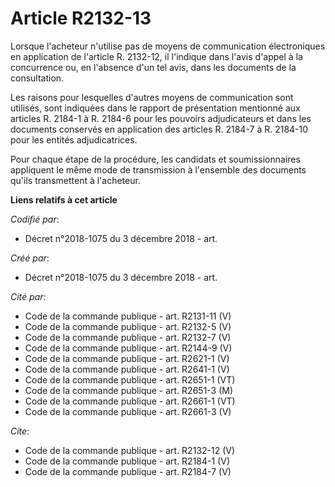 # Article R2132-13

Lorsque l'acheteur n'utilise pas de moyens de communication électroniques en application de l'article R. 2132-12, il
l'indique dans l'avis d'appel à la concurrence ou, en l'absence d'un tel avis, dans les documents de la consultation. 

Les raisons pour lesquelles d'autres moyens de communication sont utilisés, sont indiquées dans le rapport de présentation
mentionné aux articles R. 2184-1 à R. 2184-6 pour les pouvoirs adjudicateurs et dans les documents conservés en application
des articles R. 2184-7 à R. 2184-10 pour les entités adjudicatrices. 

Pour chaque étape de la procédure, les candidats et soumissionnaires appliquent le même mode de transmission à l'ensemble des
documents qu'ils transmettent à l'acheteur.

**Liens relatifs à cet article**

_Codifié par_:

  - Décret n°2018-1075 du 3 décembre 2018 - art.

_Créé par_:

  - Décret n°2018-1075 du 3 décembre 2018 - art.

_Cité par_:

  - Code de la commande publique - art. R2131-11 (V)
  - Code de la commande publique - art. R2132-5 (V)
  - Code de la commande publique - art. R2132-7 (V)
  - Code de la commande publique - art. R2144-9 (V)
  - Code de la commande publique - art. R2621-1 (V)
  - Code de la commande publique - art. R2641-1 (V)
  - Code de la commande publique - art. R2651-1 (VT)
  - Code de la commande publique - art. R2651-3 (M)
  - Code de la commande publique - art. R2661-1 (VT)
  - Code de la commande publique - art. R2661-3 (V)

_Cite_:

  - Code de la commande publique - art. R2132-12 (V)
  - Code de la commande publique - art. R2184-1 (V)
  - Code de la commande publique - art. R2184-7 (V)
